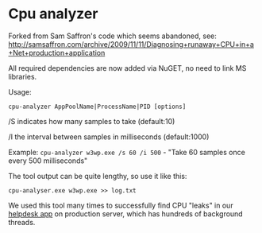 # Cpu analyzer
Forked from Sam Saffron's code which seems abandoned, see: http://samsaffron.com/archive/2009/11/11/Diagnosing+runaway+CPU+in+a+Net+production+application

All required dependencies are now added via NuGET, no need to link MS libraries.

Usage:

`cpu-analyzer AppPoolName|ProcessName|PID [options]`

/S indicates how many samples to take (default:10)

/I the interval between samples in milliseconds (default:1000)

Example: `cpu-analyzer w3wp.exe /s 60 /i 500` - "Take 60 samples once every 500 milliseconds"

The tool output can be quite lengthy, so use it like this:

`cpu-analyser.exe w3wp.exe >> log.txt`

We used this tool many times to successfully find CPU "leaks" in our [helpdesk app](https://www.jitbit.com/web-helpdesk/) on production server, which has hundreds of background threads.
